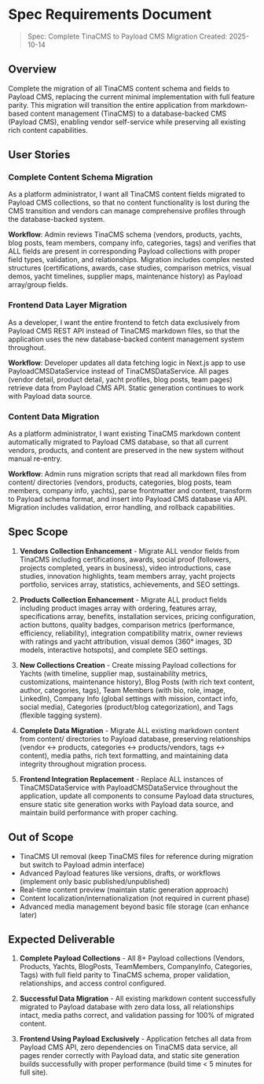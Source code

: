 # Spec Requirements Document

> Spec: Complete TinaCMS to Payload CMS Migration
> Created: 2025-10-14

## Overview

Complete the migration of all TinaCMS content schema and fields to Payload CMS, replacing the current minimal implementation with full feature parity. This migration will transition the entire application from markdown-based content management (TinaCMS) to a database-backed CMS (Payload CMS), enabling vendor self-service while preserving all existing rich content capabilities.

## User Stories

### Complete Content Schema Migration

As a platform administrator, I want all TinaCMS content fields migrated to Payload CMS collections, so that no content functionality is lost during the CMS transition and vendors can manage comprehensive profiles through the database-backed system.

**Workflow**: Admin reviews TinaCMS schema (vendors, products, yachts, blog posts, team members, company info, categories, tags) and verifies that ALL fields are present in corresponding Payload collections with proper field types, validation, and relationships. Migration includes complex nested structures (certifications, awards, case studies, comparison metrics, visual demos, yacht timelines, supplier maps, maintenance history) as Payload array/group fields.

### Frontend Data Layer Migration

As a developer, I want the entire frontend to fetch data exclusively from Payload CMS REST API instead of TinaCMS markdown files, so that the application uses the new database-backed content management system throughout.

**Workflow**: Developer updates all data fetching logic in Next.js app to use PayloadCMSDataService instead of TinaCMSDataService. All pages (vendor detail, product detail, yacht profiles, blog posts, team pages) retrieve data from Payload CMS API. Static generation continues to work with Payload data source.

### Content Data Migration

As a platform administrator, I want existing TinaCMS markdown content automatically migrated to Payload CMS database, so that all current vendors, products, and content are preserved in the new system without manual re-entry.

**Workflow**: Admin runs migration scripts that read all markdown files from content/ directories (vendors, products, categories, blog posts, team members, company info, yachts), parse frontmatter and content, transform to Payload schema format, and insert into Payload CMS database via API. Migration includes validation, error handling, and rollback capabilities.

## Spec Scope

1. **Vendors Collection Enhancement** - Migrate ALL vendor fields from TinaCMS including certifications, awards, social proof (followers, projects completed, years in business), video introductions, case studies, innovation highlights, team members array, yacht projects portfolio, services array, statistics, achievements, and SEO settings.

2. **Products Collection Enhancement** - Migrate ALL product fields including product images array with ordering, features array, specifications array, benefits, installation services, pricing configuration, action buttons, quality badges, comparison metrics (performance, efficiency, reliability), integration compatibility matrix, owner reviews with ratings and yacht attribution, visual demos (360° images, 3D models, interactive hotspots), and complete SEO settings.

3. **New Collections Creation** - Create missing Payload collections for Yachts (with timeline, supplier map, sustainability metrics, customizations, maintenance history), Blog Posts (with rich text content, author, categories, tags), Team Members (with bio, role, image, LinkedIn), Company Info (global settings with mission, contact info, social media), Categories (product/blog categorization), and Tags (flexible tagging system).

4. **Complete Data Migration** - Migrate ALL existing markdown content from content/ directories to Payload database, preserving relationships (vendor ↔ products, categories ↔ products/vendors, tags ↔ content), media paths, rich text formatting, and maintaining data integrity throughout migration process.

5. **Frontend Integration Replacement** - Replace ALL instances of TinaCMSDataService with PayloadCMSDataService throughout the application, update all components to consume Payload data structures, ensure static site generation works with Payload data source, and maintain build performance with proper caching.

## Out of Scope

- TinaCMS UI removal (keep TinaCMS files for reference during migration but switch to Payload admin interface)
- Advanced Payload features like versions, drafts, or workflows (implement only basic published/unpublished)
- Real-time content preview (maintain static generation approach)
- Content localization/internationalization (not required in current phase)
- Advanced media management beyond basic file storage (can enhance later)

## Expected Deliverable

1. **Complete Payload Collections** - All 8+ Payload collections (Vendors, Products, Yachts, BlogPosts, TeamMembers, CompanyInfo, Categories, Tags) with full field parity to TinaCMS schema, proper validation, relationships, and access control configured.

2. **Successful Data Migration** - All existing markdown content successfully migrated to Payload database with zero data loss, all relationships intact, media paths correct, and validation passing for 100% of migrated content.

3. **Frontend Using Payload Exclusively** - Application fetches all data from Payload CMS API, zero dependencies on TinaCMS data service, all pages render correctly with Payload data, and static site generation builds successfully with proper performance (build time < 5 minutes for full site).

